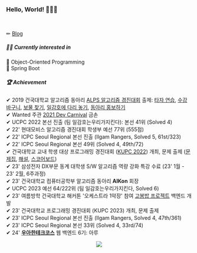 <h3>Hello, World! 🙋🏻‍♂️</h3> <br>

  ✏ <a target="_blank" href=https://blog.hoony.me>Blog</a>

##### 🤷‍♂️ Currently interested in
<p>
  🌱 Object-Oriented Programming <br>
  🌿 Spring Boot <br>
  
</p>

##### 🏆 Achievement 
<p>
✔ 2019 건국대학교 알고리즘 동아리 <a target="_blank" href=https://www.acmicpc.net/category/detail/2061>ALPS 알고리즘 경진대회</a>
출제: 
<a target="_blank" href=https://www.acmicpc.net/problem/17487>타자 연습</a>, 
<a target="_blank" href=https://www.acmicpc.net/problem/17488>수강 바구니</a>,
<a target="_blank" href=https://www.acmicpc.net/problem/17489>보물 찾기</a>,
<a target="_blank" href=https://www.acmicpc.net/problem/17490>일감호에 다리 놓기</a>,
<a target="_blank" href=https://www.acmicpc.net/problem/17493>동아리 홍보하기</a><br>
✔ Wanted 주관 <a target="_blank" href=https://www.wanted.co.kr/themes/2021_dev_carnival>2021 Dev Carnival</a> 금손<br>
✔ UCPC 2022 본선 진출 (팀 일감호는우리가지킨다): 본선 41위 (Solved 4)<br>
✔ 22' 현대모비스 알고리즘 경진대회 학생부 예선 77위 (555점)<br>
✔ 22' ICPC Seoul Regional 본선 진출 (Ilgam Rangers, Solved 5, 61st/323)<br>
✔ 22' ICPC Seoul Regional 본선 49위 (Solved 4, 49th/72)<br>
✔ 건국대학교 교내 학생 대상 프로그래밍 경진대회 (<a target="_blank" href=https://github.com/riroan/KUPC>KUPC 2022</a>) 개최, 문제 출제 (<a target="_blank" href=http://scoreboard.riroan.com/problemset.pdf>문제집</a>, <a target="_blank" href=http://scoreboard.riroan.com/solution.pdf>해설</a>, <a target="_blank" href=http://scoreboard.riroan.com/kupc>스코어보드</a>)<br>
✔ 23' 삼성전자 DX부문 동계 대학생 S/W 알고리즘 역량 강화 특강 수료 (23' 1월 - 23' 2월, 6주과정)<br>
✔ 23' 건국대학교 컴퓨터공학부 알고리즘 동아리 <strong>AlKon</strong> 회장<br>
✔ UCPC 2023 예선 64/222위 (팀 일감호는우리가지킨다, Solved 6)<br>
✔ 23' 여름방학 건국대학교 해커톤 '오케스트라 1악장' 참여 <a target="_blank" href=https://github.com/you-can-cook/Gobong>고봉밥 프로젝트</a> 백엔드 개발<br>
✔ 23' 건국대학교 프로그래밍 경진대회 (KUPC 2023) 개최, 문제 출제 <br>
✔ 23' ICPC Seoul Regional 본선 진출 (Ilgam Rangers, Solved 4, 47th/361)<br>
✔ 23' ICPC Seoul Regional 본선 33위 (Solved 4, 33rd/74)<br>
✔ 24' <strong><a target="_blank" href=https://www.woowacourse.io>우아한테크코스</a></strong> 웹 백엔드 6기: 아루 <br>

</p>

<p align=center><a target="_blank" href="https://solved.ac/profile/aru0504"><img src="https://github-readme-solvedac-hyp3rflow.vercel.app/api/?handle=aru0504"></a></p>
